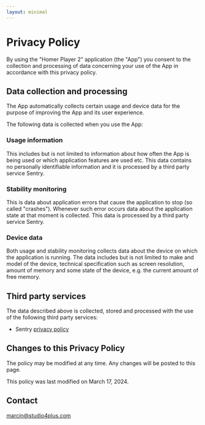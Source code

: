 ```yaml
---
layout: minimal
---
```


# Privacy Policy

By using the "Homer Player 2" application (the "App") you consent to the collection
and processing of data concerning your use of the App in accordance with this
privacy policy.

## Data collection and processing

The App automatically collects certain usage and device data for the purpose of
improving the App and its user experience.

The following data is collected when you use the App:

### Usage information

This includes but is not limited to information about how often the App is
being used or which application features are used etc. This data contains
no personally identifiable information and it is processed by a third party
service Sentry.

### Stability monitoring

This is data about application errors that cause the application to stop (so
called "crashes"). Whenever such error occurs data about the application state
at that moment is collected. This data is processed by a third party service
Sentry.

### Device data

Both usage and stability monitoring collects data about the device on which the
application is running. The data includes but is not limited to make and model
of the device, technical specification such as screen resolution, amount of
memory and some state of the device, e.g. the current amount of free memory.

## Third party services

The data described above is collected, stored and processed with the use of the
following third party services:

- Sentry [privacy policy](https://sentry.io/privacy/)

## Changes to this Privacy Policy

The policy may be modified at any time. Any changes will be posted to this page.

This policy was last modified on March 17, 2024.

## Contact

marcin@studio4plus.com
